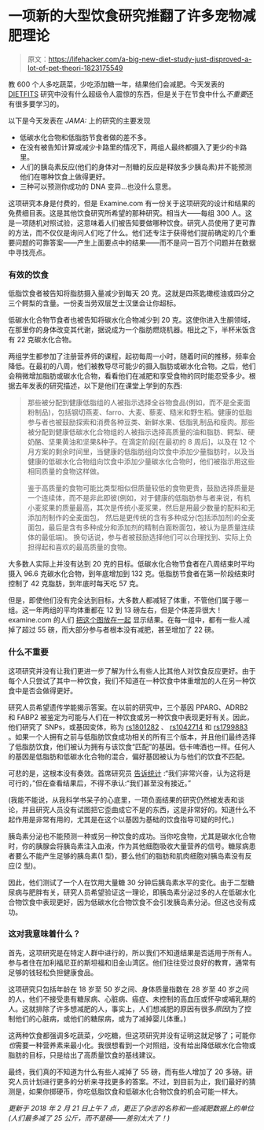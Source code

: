 # 一项新的大型饮食研究推翻了许多宠物减肥理论

> 原文：<https://lifehacker.com/a-big-new-diet-study-just-disproved-a-lot-of-pet-theori-1823175549>

教 600 个人多吃蔬菜，少吃添加糖一年，结果他们会减肥。今天发表的 [DIETFITS](https://www.ncbi.nlm.nih.gov/pmc/articles/PMC5274550/) 研究中没有什么超级令人震惊的东西，但是关于在节食中什么*不重要*还有很多要学习的。



以下是今天发表在 *JAMA:* 上的研究的主要发现

*   低碳水化合物和低脂肪节食者做的差不多。
*   在没有被告知计算或减少卡路里的情况下，两组人最终都摄入了更少的卡路里。
*   人们的胰岛素反应(他们的身体对一剂糖的反应是释放多少胰岛素)并不能预测他们在哪种饮食上做得更好。
*   三种可以预测你成功的 DNA 变异...也没什么意思。

这项研究本身是付费的，但是 Examine.com 有一份关于这项研究的设计和结果的免费细目表。这是其他饮食研究所希望的那种研究。相当大——每组 300 人。这是一项随机对照试验，这意味着人们被告知要做哪种饮食。研究人员使用了更可靠的方法，而不仅仅是询问人们吃了什么。他们还专注于获得他们提前确定的几个重要问题的可靠答案——产生上面要点中的结果——而不是问一百万个问题并在数据中寻找亮点。

### 有效的饮食

低脂饮食者被告知将脂肪摄入量减少到每天 20 克。这就是四茶匙橄榄油或四分之三个鳄梨的含量。一份麦当劳双层芝士汉堡会让你超标。

低碳水化合物节食者也被告知将碳水化合物减少到 20 克。这使你进入生酮领域，在那里你的身体改变其代谢，据说成为一个脂肪燃烧机器。相比之下，半杯米饭含有 22 克碳水化合物。

两组学生都参加了注册营养师的课程，起初每周一小时，随着时间的推移，频率会降低。在最初的八周，他们被教导尽可能少的摄入脂肪或碳水化合物。之后，他们会稍微增加脂肪或碳水化合物，看看他们在减肥和享受食物的同时能忍受多少。根据去年发表的研究描述，以下是他们在课堂上学到的东西:

> 那些被分配到健康低脂组的人被指示选择全谷物食品(例如，而不是全麦面粉制品)，包括钢切燕麦、farro、大麦、藜麦、糙米和野生稻。健康的低脂参与者也被鼓励探索和消费各种豆类、新鲜水果、低脂乳制品和瘦肉。那些被分配到健康低碳水化合物组的人被指示选择高质量的油和脂肪、鳄梨、硬奶酪、坚果黄油和坚果&种子。在滴定阶段[在最初的 8 周后]，以及在 12 个月方案的剩余时间里，当健康的低脂肪组向饮食中添加少量脂肪时，以及当健康的低碳水化合物组向饮食中添加少量碳水化合物时，他们被指示用这些相同质量的食物这样做。
> 
> 鉴于高质量的食物可能比类型相似但质量较低的食物更贵，鼓励选择质量是一个连续体，而不是非此即彼(例如，对于健康的低脂肪参与者来说，有机小麦浆果的质量最高，其次是传统小麦浆果，然后是用最少数量的配料和无添加剂制作的全麦面包， 然后是更传统的含有多种成分(包括添加剂)的全麦面包，最后是含有多种成分和添加剂的精制白面粉面包，被认为是质量连续体的最低端)。 换句话说，参与者被鼓励选择他们可以合理找到、实际上负担得起和喜欢的最高质量的食物。

大多数人实际上并没有达到 20 克的目标。低碳水化合物节食者在八周结束时平均摄入 96.6 克碳水化合物，到年底增加到 132 克。低脂肪节食者在第一阶段结束时控制了 42 克脂肪，到年底时每天吃 57 克。

但是，即使他们没有完全达到目标，大多数人都减轻了体重，不管他们属于哪一组。这一年两组的平均体重都在 12 到 13 磅左右，但是个体差异很大！examine.com 的人们 [把这个图放在一起](https://examine.com/nutrition/low-fat-vs-low-carb-for-weight-loss/) 显示结果。在每一组中，都有一些人减掉了超过 55 磅，而大部分参与者根本没有减肥，甚至增加了 22 磅。

### 什么不重要

这项研究并没有让我们更进一步了解为什么有些人比其他人对饮食反应更好。由于每个人只尝试了其中一种饮食，我们不知道在一种饮食中体重增加的人在另一种饮食中是否会做得更好。

研究人员希望遗传学能揭示答案。在以前的研究中，三个基因 PPARG、ADRB2 和 FABP2 被鉴定为可能与人们在一种饮食或另一种饮食中表现更好有关。因此，他们研究了 SNPs，或基因变体，称为 [rs1801282](https://www.snpedia.com/index.php/Rs1801282) 、 [rs1042714](https://www.snpedia.com/index.php/Rs1042714) 和 [rs1799883](https://www.snpedia.com/index.php/Rs1799883) 。如果一个人拥有之前与低脂肪饮食成功相关的所有三个版本，并且他们最终选择了低脂肪饮食，他们被认为拥有与该饮食“匹配”的基因。低卡啤酒也一样。任何人的基因是低脂肪和低碳水化合物的混合，偏好基因被认为与他们的饮食不匹配。

可悲的是，这根本没有奏效。首席研究员 [告诉统计](https://www.statnews.com/2018/02/20/diet-genetic-matching/) :“我们非常兴奋，认为这将是可行的，”但在查看结果后，不得不承认:“我们甚至没有接近。”

(我能不能说，从我科学书呆子的心底里，一项负面结果的研究仍然被发表和谈论，并且研究人员没有试图把它歪曲成它不是的东西，这是非常好的。知道什么不起作用是非常有用的，尤其是在这个以基因为基础的饮食指导可疑的时代。)

胰岛素分泌也不能预测一种或另一种饮食的成功。当你吃食物，尤其是碳水化合物时，你的胰腺会将胰岛素注入血液，作为其他细胞吸收大量营养的信号。糖尿病患者要么不能产生足够的胰岛素(1 型)，要么他们的脂肪和肌肉细胞对胰岛素没有反应(2 型)。

因此，他们测试了一个人在饮用大量糖 30 分钟后胰岛素水平的变化。由于二型糖尿病与肥胖有关，研究人员希望验证这一理论，即胰岛素分泌过多的人在低碳水化合物饮食中表现更好，因为低碳水化合物饮食不会引发胰岛素分泌。但这也没有成功。

### 这对我意味着什么？

首先，这项研究是在特定人群中进行的，所以我们不知道结果是否适用于所有人。参与者住在加利福尼亚的斯坦福和旧金山湾区。他们往往受过良好的教育，通常有足够的钱轻松负担健康食品。

这项研究只包括年龄在 18 岁至 50 岁之间、身体质量指数在 28 岁至 40 岁之间的人，他们不接受患有糖尿病、心脏病、癌症、未控制的高血压或怀孕或哺乳期的人。这就排除了许多想减肥的人，事实上，人们想减肥的原因有很多*原因*(为了控制他们的心脏病，或他们的糖尿病，或为了减掉婴儿体重。)

这两种饮食都强调多吃蔬菜，少吃糖，但这项研究并没有证明这就足够了；可能你*也*需要一种营养素来最小化。我很想看到一个对照组，没有给出降低碳水化合物或脂肪的目标，只是给出了高质量饮食的基线建议。

最终，我们真的不知道为什么有些人减掉了 55 磅，而有些人增加了 20 多磅。研究人员计划进行更多的分析来寻找更多的答案。不过，到目前为止，我们最好的猜测是，如果你掷硬币，你吃低脂饮食和低碳水化合物饮食的机会可能一样大。

*更新于 2018 年 2 月 21 日上午 7 点，更正了杂志的名称和一些减肥数据上的单位(人们最多减了 25 公斤，而不是磅——差别太大了！)*